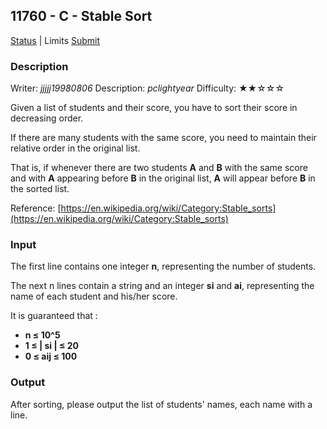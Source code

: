## 11760 - C - Stable Sort

[Status](https://acm.cs.nthu.edu.tw/status/?pid=11760)  |  Limits [Submit](https://acm.cs.nthu.edu.tw/users/submit/11760)

### Description

Writer: *jjjjj19980806*       Description: *pclightyear*        Difficulty: ★★☆☆☆

Given a list of students and their score, you have to sort their score in decreasing order.

If there are many students with the same score, you need to maintain their relative order in the original list.

That is, if whenever there are two students **A** and **B** with the same score and with **A** appearing before **B** in the original list, **A** will appear before **B** in the sorted list.

Reference: [https://en.wikipedia.org/wiki/Category:Stable_sorts](https://en.wikipedia.org/wiki/Category:Stable_sorts)

### Input

The first line contains one integer **n**, representing the number of students.

The next n lines contain a string and an integer **si** and **ai**, representing the name of each student and his/her score.

It is guaranteed that :

- **n ≤ 10^5**
- **1 ≤ | si | ≤ 20**
- **0 ≤ aij ≤ 100**

 

### Output

After sorting, please output the list of students' names, each name with a line.